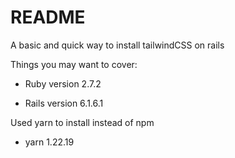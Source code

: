 # README

A basic and quick way to install tailwindCSS on rails 

Things you may want to cover:

* Ruby version 2.7.2

* Rails version 6.1.6.1

Used yarn to install instead of npm

* yarn 1.22.19

